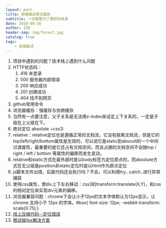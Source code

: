 ```yaml
---
layout: post
title: 前端面试常见题目
subtitle: 一切都是为了更好的未来
date: 2018-09-30
author: ZZQ
header-img: img/forest.jpg
catalog: true
tags: 
	- 前端面试
---
```



1. 项目中遇到的问题？技术栈上遇到什么问题
1. HTTP状态码：
   1. 418 未登录
   2. 500 服务器内部错误
   3. 200 响应成功
   4. 201 创建成功
   5. 404 找不到网页
3. github常用命令
4. 浏览器缓存：强缓存与协商缓存
5. 当然有一点要注意，父子关系是无法用z-index来设定上下关系的，一定是子级在上父级在下。
6. 绝对定位 absolute +css3:
7. relative：relative定位也是遵循正常的文档流，它没有脱离文档流，但是它的top/left/right/bottom属性是生效的，可以说它是static到absoult的一个中间过渡属性，最重要的是它还占有文档空间，而且占据的文档空间不会随top / right / left / bottom 等属性的偏移而发生变动。
8. relative和static方式在最外层时是以body标签为定位原点的，而absolute方式在无父级是position非static定位时是以html作为原点定位 
9. js脚本文件出错，后面代码还会执行吗？不会，可以利用try...catch..进行异常捕获
10. 使用css属性，使div上下左右移动：css3的transform:translate(X,Y)，和css的相对定位来实现div元素的偏移。
11. 浏览器兼容问题：chrome下会让小于12px的文本字体默认为12px显示，让 chrome 支持小于 12px 的字体。#box{ font-size: 12px; -webkit-transform: scale(0.75);}
12. [线上压缩代码--定位错误](https://www.colabug.com/2161595.html)
13. [移动端1px解决方案](https://www.cnblogs.com/lunarorbitx/p/5287309.html)